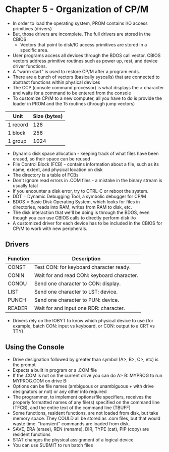 # Chapter 5 - Organization of CP/M

- In order to load the operating system, PROM contains I/O access primitives (drivers)
- But, those drivers are incomplete. The full drivers are stored in the CBIOS.
  - Vectors that point to disk/IO access primitives are stored in a specific area.
- User programs access all devices through the BDOS call vector. CBIOS vectors address primitive routines such as power up, rest, and device driver functions.
- A "warm start" is used to restore CP/M after a program ends.
- There are a bunch of vectors (basically syscalls) that are connected to abstract functions within physical devices
- The CCP (console command processor) is what displays the > character and waits for a command to be entered from the console
- To customize CP/M to a new computer, all you have to do is provide the loader in PROM and the 15 routines (through jump vectors)

| Unit     | Size (bytes) |
| -------- | ------------ |
| 1 record | 128          |
| 1 block  | 256          |
| 1 group  | 1024         |

- Dynamic disk space allocation - keeping track of what files have been erased, so their space can be reused
- File Control Block (FCB) - contains information about a file, such as its name, extent, and physical location on disk
- The directory is a table of FCBs
- Don't ignore read errors in .COM files - a mistake in the binary stream is usually fatal
- If you encounter a disk error, try to CTRL-C or reboot the system.
- DDT = Dynamic Debugging Tool, a symbolic debugger for CP/M
- BDOS = Basic Disk Operating System, which looks for files in directories, reads into RAM, writes from RAM to disk, etc.
- The disk interaction that we'll be doing is through the BDOS, even though you can use CBIOS calls to directly perform disk i/o
- A customized driver for each device has to be included in the CBIOS for CP/M to work with new peripherals.

## Drivers

| Function | Description                                |
| -------- | ------------------------------------------ |
| CONST    | Test CON: for keyboard character ready.    |
| CONIN    | Wait for and read CON: keyboard character. |
| CONOU    | Send one character to CON: display.        |
| LIST     | Send one character to LST: device.         |
| PUNCH    | Send one character to PUN: device.         |
| READER   | Wait for and input one RDR: character.     |

- Drivers rely on the IOBYT to know which physical device to use (for example, batch CON: input vs keyboard, or CON: output to a CRT vs TTY)

## Using the Console

- Drive designation followed by greater than symbol (A>, B>, C>, etc) is the prompt
- Expects a built in program or a .COM file
- If the .COM is not on the current drive you can do A> B: MYPROG to run MYPROG.COM on drive B:
- Options can be file names (ambiguous or unambiguous + with drive designators or not) or any other info required
- The programmer, to implement options/file specifiers, receives the properly formatted names of any file(s) specified on the command line (TFCB), and the entire text of the command line (TBUFF)
- Some functions, resident functions, are not loaded from disk, but take memory space. They COULD all be stored as .com files, but that would waste time. "transient" commands are loaded from disk.
- SAVE, ERA (erase), REN (rename), DIR, TYPE (cat), PIP (copy) are resident functions
- STAT changes the physical assignment of a logical device
- You can use SUBMIT to run batch files
